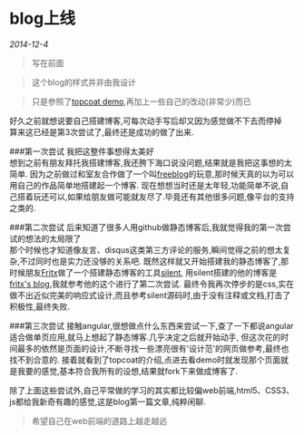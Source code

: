 # blog上线
*2014-12-4*

> 写在前面

> 这个blog的样式并非由我设计

> 只是参照了[topcoat demo](http://topcoat.io/topcoat/),再加上一些自己的改动(非常少)而已

好久之前就想说要自己搭建博客,可每次动手写后却又因为感觉做不下去而停掉<br>
算来这已经是第3次尝试了,最终还是成功的做了出来.<br>

###第一次尝试
我把这整件事想得太美好<br>
想到之前有朋友拜托我搭建博客,我还胯下海口说没问题,结果就是我把这事想的太简单.
因为之前做过和室友合作做了一个叫[freeblog](https://github.com/3dobe/freeblog)的玩意,那时候天真的以为可以用自己的作品简单地搭建起一个博客.
现在想想当时还是太年轻,功能简单不说,自己搭着玩还可以,如果给朋友做可能就友尽了.毕竟还有其他很多问题,像平台的支持之类的.

###第二次尝试
后来知道了很多人用github做静态博客后,我就觉得我的第一次尝试的想法的太局限了<br>
那个时候也才知道像友言、disqus这类第三方评论的服务,瞬间觉得之前的想太复杂,不过同时也是实力还没够的关系吧.
既然这样就又开始搭建我的静态博客了,那时候朋友[Fritx](https://github.com/fritx)做了一个搭建静态博客的工具[silent](https://github.com/fritx/silent),
用silent搭建的他的博客是[fritx's blog](http://fritx.github.io/blog/),我就参考他的这个进行了第二次尝试.
最终令我再次停步的是css,实在做不出近似完美的响应式设计,而且参考silent源码时,由于没有注释或文档,打击了积极性,最终失败.

###第三次尝试
接触angular,很想做点什么东西来尝试一下,查了一下都说angular适合做单页应用,就马上想起了静态博客.几乎决定之后就开始动手,
但这次花的时间最多的依然是页面的设计,不断寻找一些漂亮很有'设计范'的网页做参考,最终也找不到合意的.
接着就看到了topcoat的介绍,点进去看demo时就发现那个页面就是我要的感觉,基本符合我所有的设想,结果就fork下来做成博客了.

除了上面这些尝试外,自己平常做的学习的其实都比较偏web前端,html5、CSS3、js都给我新奇有趣的感觉,这是blog第一篇文章,纯粹闲聊.
>希望自己在web前端的道路上越走越远
